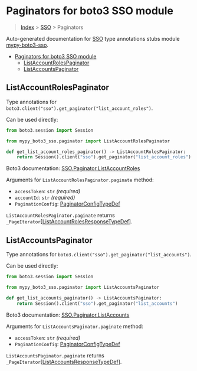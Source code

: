 <a id="paginators-for-boto3-sso-module"></a>

# Paginators for boto3 SSO module

> [Index](../README.md) > [SSO](./README.md) > Paginators

Auto-generated documentation for
[SSO](https://boto3.amazonaws.com/v1/documentation/api/latest/reference/services/sso.html#SSO)
type annotations stubs module
[mypy-boto3-sso](https://pypi.org/project/mypy-boto3-sso/).

- [Paginators for boto3 SSO module](#paginators-for-boto3-sso-module)
  - [ListAccountRolesPaginator](#listaccountrolespaginator)
  - [ListAccountsPaginator](#listaccountspaginator)

<a id="listaccountrolespaginator"></a>

## ListAccountRolesPaginator

Type annotations for `boto3.client("sso").get_paginator("list_account_roles")`.

Can be used directly:

```python
from boto3.session import Session

from mypy_boto3_sso.paginator import ListAccountRolesPaginator

def get_list_account_roles_paginator() -> ListAccountRolesPaginator:
    return Session().client("sso").get_paginator("list_account_roles")
```

Boto3 documentation:
[SSO.Paginator.ListAccountRoles](https://boto3.amazonaws.com/v1/documentation/api/latest/reference/services/sso.html#SSO.Paginator.ListAccountRoles)

Arguments for `ListAccountRolesPaginator.paginate` method:

- `accessToken`: `str` *(required)*
- `accountId`: `str` *(required)*
- `PaginationConfig`:
  [PaginatorConfigTypeDef](./type_defs.md#paginatorconfigtypedef)

`ListAccountRolesPaginator.paginate` returns
`_PageIterator`\[[ListAccountRolesResponseTypeDef](./type_defs.md#listaccountrolesresponsetypedef)\].

<a id="listaccountspaginator"></a>

## ListAccountsPaginator

Type annotations for `boto3.client("sso").get_paginator("list_accounts")`.

Can be used directly:

```python
from boto3.session import Session

from mypy_boto3_sso.paginator import ListAccountsPaginator

def get_list_accounts_paginator() -> ListAccountsPaginator:
    return Session().client("sso").get_paginator("list_accounts")
```

Boto3 documentation:
[SSO.Paginator.ListAccounts](https://boto3.amazonaws.com/v1/documentation/api/latest/reference/services/sso.html#SSO.Paginator.ListAccounts)

Arguments for `ListAccountsPaginator.paginate` method:

- `accessToken`: `str` *(required)*
- `PaginationConfig`:
  [PaginatorConfigTypeDef](./type_defs.md#paginatorconfigtypedef)

`ListAccountsPaginator.paginate` returns
`_PageIterator`\[[ListAccountsResponseTypeDef](./type_defs.md#listaccountsresponsetypedef)\].
